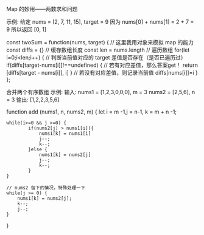 Map 的妙用——两数求和问题

示例: 给定 nums = [2, 7, 11, 15], target = 9
因为 nums[0] + nums[1] = 2 + 7 = 9 所以返回 [0, 1]


const twoSum = function(nums, target) {
    // 这里我用对象来模拟 map 的能力
    const diffs = {}
    // 缓存数组长度
    const len = nums.length
    // 遍历数组
    for(let i=0;i<len;i++) {
        // 判断当前值对应的 target 差值是否存在（是否已遍历过）
        if(diffs[target-nums[i]]!==undefined) {
            // 若有对应差值，那么答案get！
            return [diffs[target - nums[i]], i]
        }
        // 若没有对应差值，则记录当前值
        diffs[nums[i]]=i
    }
};


合并两个有序数组
示例: 输入:
nums1 = [1,2,3,0,0,0], m = 3
nums2 = [2,5,6], n = 3
输出: [1,2,2,3,5,6]

function add (nums1, n, nums2, m) {
    let i = m -1,j = n-1, k = m + n -1;

    while(i>=0 && j >=0) {
            if(nums2[j] > nums1[i]){
                nums1[k] = nums1[i]
                j--;
                k--;
            }else {
                nums1[k] = nums2[j] 
                j--;
                k--;
            }
    }

    // nums2 留下的情况，特殊处理一下 
    while(j >= 0) {
        nums1[k] = nums2[j];
        k--;
        j--;
    }
}
